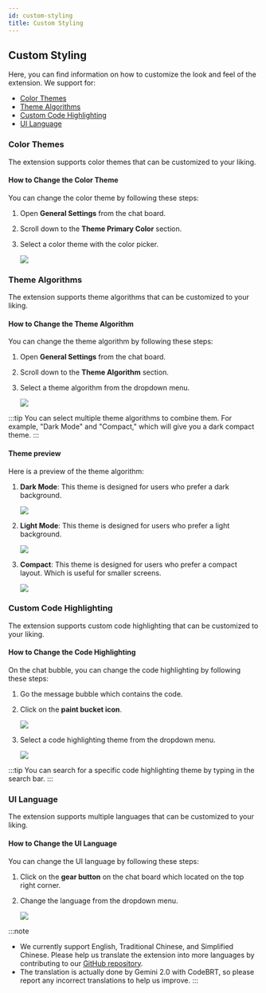```yaml
---
id: custom-styling
title: Custom Styling
---
```


## Custom Styling

Here, you can find information on how to customize the look and feel of the extension.
We support for:

- [Color Themes](#color-themes)
- [Theme Algorithms](#theme-algorithms)
- [Custom Code Highlighting](#custom-code-highlighting)
- [UI Language](#ui-language)

### Color Themes

The extension supports color themes that can be customized to your liking.

#### How to Change the Color Theme
You can change the color theme by following these steps:

1. Open **General Settings** from the chat board.
2. Scroll down to the **Theme Primary Color** section.
3. Select a color theme with the color picker.

    ![](/img/custom-styling/color-themes.png)

### Theme Algorithms

The extension supports theme algorithms that can be customized to your liking.

#### How to Change the Theme Algorithm
You can change the theme algorithm by following these steps:

1. Open **General Settings** from the chat board.
2. Scroll down to the **Theme Algorithm** section.
3. Select a theme algorithm from the dropdown menu.

    ![](/img/custom-styling/theme-algorithms.png)

:::tip
You can select multiple theme algorithms to combine them. 
For example, "Dark Mode" and "Compact," which will give you a dark compact theme.
:::

#### Theme preview

Here is a preview of the theme algorithm:

1. **Dark Mode**: This theme is designed for users who prefer a dark background.
   
    ![](/img/custom-styling/dark-mode.png)

2. **Light Mode**: This theme is designed for users who prefer a light background.
   
    ![](/img/custom-styling/light-mode.png)

3. **Compact**: This theme is designed for users who prefer a compact layout. Which is useful for smaller screens.
   
    ![](/img/custom-styling/compact.png)

### Custom Code Highlighting

The extension supports custom code highlighting that can be customized to your liking.

#### How to Change the Code Highlighting

On the chat bubble, you can change the code highlighting by following these steps:

1. Go the message bubble which contains the code.
2. Click on the **paint bucket icon**.

    ![](/img/custom-styling/code-highlighting-icon.png)
3. Select a code highlighting theme from the dropdown menu.

    ![](/img/custom-styling/code-highlighting.png)

:::tip
You can search for a specific code highlighting theme by typing in the search bar.
:::

### UI Language

The extension supports multiple languages that can be customized to your liking.

#### How to Change the UI Language

You can change the UI language by following these steps:
1. Click on the **gear button** on the chat board which located on the top right corner.
2. Change the language from the dropdown menu.

    ![](/img/custom-styling/ui-language.png)

:::note
 - We currently support English, Traditional Chinese, and Simplified Chinese. Please help us translate the extension into more languages by contributing to our [GitHub repository](https://github.com/whats2000/CodeBRT).
 - The translation is actually done by Gemini 2.0 with CodeBRT, so please report any incorrect translations to help us improve.
:::
